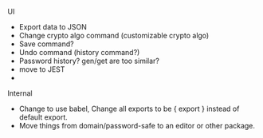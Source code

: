 UI
* Export data to JSON
* Change crypto algo command (customizable crypto algo)
* Save command?
* Undo command (history command?)
* Password history? gen/get are too similar?
* move to JEST
* 


Internal
* Change to use babel, Change all exports to be { export } instead of default export.
* Move things from domain/password-safe to an editor or other package.
